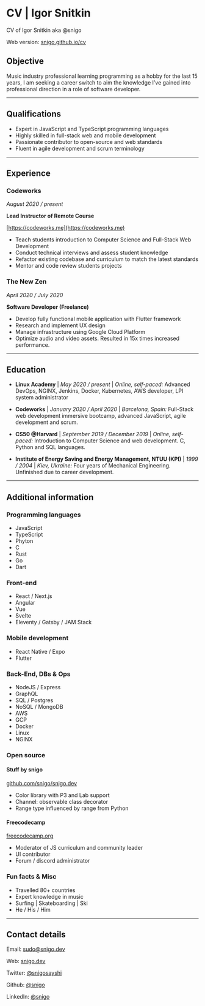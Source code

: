 # CV | Igor Snitkin

CV of Igor Snitkin aka @snigo

Web version: [snigo.github.io/cv](https://snigo.github.io/cv/)

## Objective

Music industry professional learning programming as a hobby for the last 15 years, I am seeking a career switch to aim the knowledge I’ve gained into professional direction in a role of software developer.

---

## Qualifications

* Expert in JavaScript and TypeScript programming languages
* Highly skilled in full-stack web and mobile development
* Passionate contributor to open-source and web standards
* Fluent in agile development and scrum terminology

---

## Experience

### Codeworks

*August 2020 / present*

**Lead Instructor of Remote Course**

[https://codeworks.me](https://codeworks.me)

* Teach students introduction to Computer Science and Full-Stack Web Development
* Conduct technical interviews and assess student knowledge
* Refactor existing codebase and curriculum to match the latest standards
* Mentor and code review students projects

### The New Zen

*April 2020 / July 2020*

**Software Developer (Freelance)**

* Develop fully functional mobile application with Flutter framework
* Research and implement UX design
* Manage infrastructure using Google Cloud Platform
* Optimize audio and video assets. Resulted in 15x times increased performance.

---

## Education

* **Linux Academy** | 
*May 2020 / present* | 
*Online, self-paced:* Advanced DevOps, NGINX, Jenkins, Docker, Kubernetes, AWS developer, LPI system administrator

* **Codeworks** | 
*January 2020 / April 2020* | 
*Barcelona, Spain:* Full-Stack web development immersive bootcamp, advanced JavaScript, agile development and scrum.

* **CS50 @Harvard** | 
*September 2019 / December 2019* | 
*Online, self-paced:* Introduction to Computer Science and web development. C, Python and SQL languages.

* **Institute of Energy Saving and Energy Management, NTUU (KPI)** | 
*1999 / 2004* | 
*Kiev, Ukraine:* Four years of Mechanical Engineering. Unfinished due to career development.

---

## Additional information

### Programming languages

* JavaScript
* TypeScript
* Phyton
* C
* Rust
* Go
* Dart

### Front-end

* React / Next.js
* Angular
* Vue
* Svelte
* Eleventy / Gatsby / JAM Stack

### Mobile development

* React Native / Expo
* Flutter

### Back-End, DBs & Ops

* NodeJS / Express
* GraphQL
* SQL / Postgres
* NoSQL / MongoDB
* AWS
* GCP
* Docker
* Linux
* NGINX

### Open source

#### Stuff by snigo
[github.com/snigo/snigo.dev](https://github.com/snigo/snigo.dev)

* Color library with P3 and Lab support
* Channel: observable class decorator
* Range type influenced by range from Python

#### Freecodecamp
[freecodecamp.org](https://www.freecodecamp.org/)

* Moderator of JS curriculum and community leader
* UI contributor
* Forum / discord administrator

### Fun facts & Misc

* Travelled 80+ countries
* Expert knowledge in music
* Surfing | Skateboarding | Ski
* He / His / Him

---

## Contact details

Email: [sudo@snigo.dev](mailto:sudo@snigo.dev)

Web: [snigo.dev](https://snigo.dev/)

Twitter: [@snigosayshi](https://twitter.com/snigosayshi)

Github: [@snigo](https://github.com/snigo)

LinkedIn: [@snigo](https://www.linkedin.com/in/snigo/)

